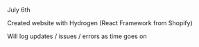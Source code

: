 July 6th 

Created website with Hydrogen (React Framework from Shopify)

Will log updates / issues / errors as time goes on